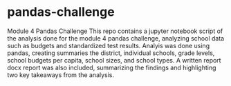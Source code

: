 # pandas-challenge
Module 4 Pandas Challenge
This repo contains a jupyter notebook script of the analysis done for the module 4 pandas challenge, analyzing school data such as budgets and standardized test results.
Analyis was done using pandas, creating summaries the district, individual schools, grade levels, school budgets per capita, school sizes, and school types.
A written report docx report was also included, summarizing the findings and highlighting two key takeaways from the analysis.
